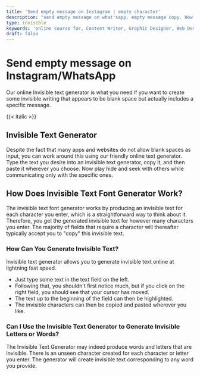 ```yaml
---
title: 'Send empty message on Instagram | empty character'
description: "send empty message on what'sapp. empty message copy. How to send empty message on whatsapp. how to send invisble message. invisible text generator tool."
type: invisible
keywords: 'online course for, Content Writer, Graphic Designer, Web Developer, Software Engineer, Frontend Developer graphic designer, UI designer, digital marketing'
draft: false
---
```


# Send empty message on Instagram/WhatsApp

Our online Invisible text generator is what you need if you want to create some invisible writing that appears to be blank space but actually includes a specific message. 

{{< italic >}}


## Invisible Text Generator

Despite the fact that many apps and websites do not allow blank spaces as input, you can work around this using our friendly online text generator. Type the text you desire into an invisible text generator, copy it, and then paste it wherever you choose. Now play hide and seek with others while communicating only with the specific ones. 

## How Does Invisible Text Font Generator Work? 
The invisible text font generator works by producing an invisible text for each character you enter, which is a straightforward way to think about it. Therefore, you get the generated invisible text for however many characters you enter. The majority of fields that require a character will thereafter typically accept you to "copy" this invisible text.

### How Can You Generate Invisible Text? 
Invisible text generator allows you to generate invisible text online at lightning fast speed.
* Just type some text in the text field on the left.
* Following that, you shouldn't first notice much, but if you click on the right field, you should see that your cursor has moved.
* The text up to the beginning of the field can then be highlighted.
* The invisible characters can then be copied and pasted wherever you like.

### Can I Use the Invisible Text Generator to Generate Invisible Letters or Words?
The Invisible Text Generator may indeed produce words and letters that are invisible. There is an unseen character created for each character or letter you enter. The generator will create invisible text corresponding to any word you provide.
